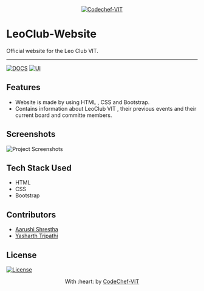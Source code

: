 <p align="center"><a href="http://www.codechefvit.com" target="_blank"><img src="https://s3.amazonaws.com/codechef_shared/sites/all/themes/abessive/logo-3.png" title="CodeChef-VIT" alt="Codechef-VIT"></a>
</p>

# LeoClub-Website
Official website for the Leo Club VIT.

---
[![DOCS](https://img.shields.io/badge/Documentation-see%20docs-green?style=flat-square&logo=appveyor)](https://github.com/CodeChefVIT/LeoClub-Website) 
[![UI ](https://img.shields.io/badge/User%20Interface-Link%20to%20UI-orange?style=flat-square&logo=appveyor)](INSERT_UI_LINK_HERE)

## Features
- Website is made by using HTML , CSS and Bootstrap.
- Contains information about LeoClub VIT , their previous events and their current board and committe members.

## Screenshots
<img src="https://github.com/Aarushi21/LeoClub-Website/tree/master/assets/img/screenshot" alt="Project Screenshots">

## Tech Stack Used
- HTML
- CSS
- Bootstrap

## Contributors
- <a href="https://github.com/<Aarushi21>">Aarushi Shrestha</a>
- <a href="https://github.com/<yasharthratan>">Yasharth Tripathi</a>

## License

[![License](http://img.shields.io/:license-mit-blue.svg?style=flat-square)](http://badges.mit-license.org)

<p align="center">
	With :heart: by <a href="http://www.codechefvit.com" target="_blank">CodeChef-VIT</a>
</p>
